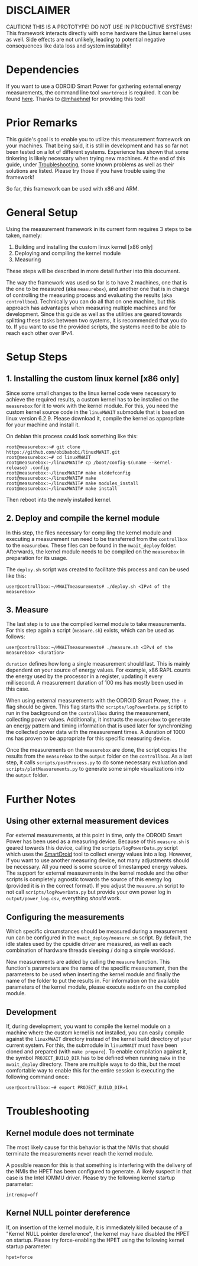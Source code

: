 # DISCLAIMER

CAUTION! THIS IS A PROTOTYPE! DO NOT USE IN PRODUCTIVE SYSTEMS!
This framework interacts directly with some hardware the Linux kernel uses as well.
Side effects are not unlikely, leading to potential negative consequences like data loss and system instability!

# Dependencies

If you want to use a ODROID Smart Power for gathering external energy measurements, the command line tool ```smartdroid``` is required.
It can be found [here](https://github.com/obibabobi/SmartDroid).
Thanks to [@mhaehnel](https://github.com/mhaehnel) for providing this tool!

# Prior Remarks

This guide's goal is to enable you to utilize this measurement framework on your machines.
That being said, it is still in development and has so far not been tested on a lot of different systems.
Experience has shown that some tinkering is likely necessary when trying new machines.
At the end of this guide, under [Troubleshooting](#Troubleshooting), some known problems as well as their solutions are listed.
Please try those if you have trouble using the framework!

So far, this framework can be used with x86 and ARM.


# General Setup

Using the measurement framework in its current form requires 3 steps to be taken, namely:

1. Building and installing the custom linux kernel [x86 only]
2. Deploying and compiling the kernel module
3. Measuring

These steps will be described in more detail further into this document.

The way the framework was used so far is to have 2 machines, one that is the one to be measured (aka ```measurebox```),
and another one that is in charge of controlling the measuring process and evaluating the results (aka ```controllbox```).
Technically you can do all that on one machine, but this approach has advantages when measuring multiple machines and for development.
Since this guide as well as the utilities are geared towards splitting these tasks between two systems, it is recommended that you do to.
If you want to use the provided scripts, the systems need to be able to reach each other over IPv4.


# Setup Steps

## 1. Installing the custom linux kernel [x86 only]

Since some small changes to the linux kernel code were necessary to achieve the required results,
a custom kernel has to be installed on the ```measurebox``` for it to work with the kernel module.
For this, you need the custom kernel source code in the ```linuxMWAIT``` submodule that is based on linux version 6.2.9.
Please download it, compile the kernel as appropriate for your machine and install it.

On debian this process could look something like this:
```console
root@measurebox:~# git clone https://github.com/obibabobi/linuxMWAIT.git
root@measurebox:~# cd linuxMWAIT
root@measurebox:~/linuxMWAIT# cp /boot/config-$(uname --kernel-release) .config
root@measurebox:~/linuxMWAIT# make olddefconfig
root@measurebox:~/linuxMWAIT# make
root@measurebox:~/linuxMWAIT# make modules_install
root@measurebox:~/linuxMWAIT# make install
```
Then reboot into the newly installed kernel.


## 2. Deploy and compile the kernel module

In this step, the files necessary for compiling the kernel module and executing a measurement run need to be transferred from the ```controllbox``` to the ```measurebox```.
These files can be found in the ```mwait_deploy``` folder.
Afterwards, the kernel module needs to be compiled on the ```measurebox``` in preparation for its usage.

The ```deploy.sh``` script was created to facilitate this process and can be used like this:
```console
user@controllbox:~/MWAITmeasurements# ./deploy.sh <IPv4 of the measurebox>
```


## 3. Measure

The last step is to use the compiled kernel module to take measurements.
For this step again a script (```measure.sh```) exists, which can be used as follows:
```console
user@controllbox:~/MWAITmeasurements# ./measure.sh <IPv4 of the measurebox> <duration>
```

```duration``` defines how long a single measurement should last. This is mainly dependent on your source of energy values.
For example, x86 RAPL counts the energy used by the processor in a register, updating it every millisecond.
A measurement duration of 100 ms has mostly been used in this case.

When using external measurements with the ODROID Smart Power, the ```-e``` flag should be given.
This flag starts the ```scripts/logPowerData.py``` script to run in the background on the ```controllbox``` during the measurement, collecting power values.
Additionally, it instructs the ```measurebox``` to generate an energy pattern and timing information that is used later for synchronizing the collected power data with the measurement times.
A duration of 1000 ms has proven to be appropriate for this specific measuring device.

Once the measurements on the ```measurebox``` are done, the script copies the results from the ```measurebox``` to the ```output``` folder on the ```controllbox```.
As a last step, it calls ```scripts/postProcess.py``` to do some necessary evaluation and ```scripts/plotMeasurements.py``` to generate some simple visualizations into the ```output``` folder.


# Further Notes

## Using other external measurement devices

For external measurements, at this point in time, only the ODROID Smart Power has been used as a measuring device.
Because of this ```measure.sh``` is geared towards this device, calling the ```scripts/logPowerData.py``` script which uses the [SmartDroid](https://github.com/obibabobi/SmartDroid) tool to collect energy values into a log.
However, if you want to use another measuring device, not many adjustments should be necessary.
All you need is some source of timestamped energy values.
The support for external measurements in the kernel module and the other scripts is completely agnostic towards the source of this energy log (provided it is in the correct format).
If you adjust the ```measure.sh``` script to not call ```scripts/logPowerData.py``` but provide your own power log in ```output/power_log.csv```, everything *should* work.

## Configuring the measurements

Which specific circumstances should be measured during a measurement run can be configured in the ```mwait_deploy/measure.sh``` script.
By default, the idle states used by the cpuidle driver are measured, as well as each combination of hardware threads sleeping / doing a simple workload.

New measurements are added by calling the ```measure``` function.
This function's parameters are the name of the specific measurement, then the parameters to be used when inserting the kernel module and finally the name of the folder to put the results in.
For information on the available parameters of the kernel module, please execute ```modinfo``` on the compiled module.

## Development

If, during development, you want to compile the kernel module on a machine where the custom kernel is not installed, you can easily compile against the ```linuxMWAIT``` directory instead of the kernel build directory of your current system.
For this, the submodule in ```linuxMWAIT``` must have been cloned and prepared (with ```make prepare```).
To enable compilation against it, the symbol ```PROJECT_BUILD_DIR``` has to be defined when running ```make``` in the ```mwait_deploy``` directory.
There are multiple ways to do this, but the most comfortable way to enable this for the entire session is executing the following command once:
```console
user@controllbox:~# export PROJECT_BUILD_DIR=1
```


# Troubleshooting

## Kernel module does not terminate

The most likely cause for this behavior is that the NMIs that should terminate the measurements never reach the kernel module.


A possible reason for this is that something is interfering with the delivery of the NMIs the HPET has been configured to generate.
A likely suspect in that case is the Intel IOMMU driver.
Please try the following kernel startup parameter:
```
intremap=off
```


## Kernel NULL pointer dereference

If, on insertion of the kernel module, it is immediately killed because of a "Kernel NULL pointer dereference", the kernel may have disabled the HPET on startup.
Please try force-enabling the HPET using the following kernel startup parameter:
```
hpet=force
```
